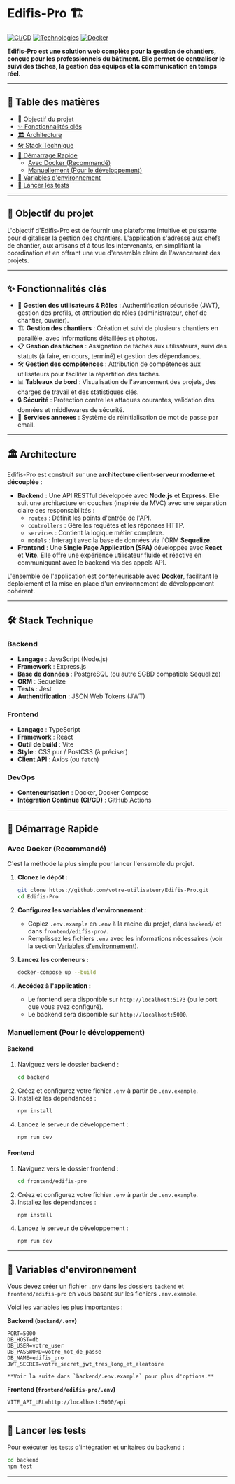 # Edifis-Pro 🏗️

[![CI/CD](https://img.shields.io/badge/CI%2FCD-GitHub%20Actions-blue?style=for-the-badge&logo=githubactions)](.github/workflows/ci-cd.yml)
[![Technologies](https://img.shields.io/badge/Stack-Node.js%20%26%20React-green?style=for-the-badge)]()
[![Docker](https://img.shields.io/badge/Docker-Ready-blue?style=for-the-badge&logo=docker)](docker-compose.yml)

**Edifis-Pro est une solution web complète pour la gestion de chantiers, conçue pour les professionnels du bâtiment. Elle permet de centraliser le suivi des tâches, la gestion des équipes et la communication en temps réel.**

---

## 📖 Table des matières

- [🎯 Objectif du projet](#-objectif-du-projet)
- [✨ Fonctionnalités clés](#-fonctionnalités-clés)
- [🏛️ Architecture](#️-architecture)
- [🛠️ Stack Technique](#️-stack-technique)
- [🚀 Démarrage Rapide](#-démarrage-rapide)
  - [Avec Docker (Recommandé)](#avec-docker-recommandé)
  - [Manuellement (Pour le développement)](#manuellement-pour-le-développement)
- [🔧 Variables d'environnement](#-variables-denvironnement)
- [🧪 Lancer les tests](#-lancer-les-tests)

---

## 🎯 Objectif du projet

L'objectif d'Edifis-Pro est de fournir une plateforme intuitive et puissante pour digitaliser la gestion des chantiers. L'application s'adresse aux chefs de chantier, aux artisans et à tous les intervenants, en simplifiant la coordination et en offrant une vue d'ensemble claire de l'avancement des projets.

---

## ✨ Fonctionnalités clés

- 👤 **Gestion des utilisateurs & Rôles** : Authentification sécurisée (JWT), gestion des profils, et attribution de rôles (administrateur, chef de chantier, ouvrier).
- 🏗️ **Gestion des chantiers** : Création et suivi de plusieurs chantiers en parallèle, avec informations détaillées et photos.
- 📋 **Gestion des tâches** : Assignation de tâches aux utilisateurs, suivi des statuts (à faire, en cours, terminé) et gestion des dépendances.
- 🛠️ **Gestion des compétences** : Attribution de compétences aux utilisateurs pour faciliter la répartition des tâches.
- 📊 **Tableaux de bord** : Visualisation de l'avancement des projets, des charges de travail et des statistiques clés.
- 🔒 **Sécurité** : Protection contre les attaques courantes, validation des données et middlewares de sécurité.
- 📧 **Services annexes** : Système de réinitialisation de mot de passe par email.

---

## 🏛️ Architecture

Edifis-Pro est construit sur une **architecture client-serveur moderne et découplée** :

- **Backend** : Une API RESTful développée avec **Node.js** et **Express**. Elle suit une architecture en couches (inspirée de MVC) avec une séparation claire des responsabilités :
  - `routes` : Définit les points d'entrée de l'API.
  - `controllers` : Gère les requêtes et les réponses HTTP.
  - `services` : Contient la logique métier complexe.
  - `models` : Interagit avec la base de données via l'ORM **Sequelize**.
- **Frontend** : Une **Single Page Application (SPA)** développée avec **React** et **Vite**. Elle offre une expérience utilisateur fluide et réactive en communiquant avec le backend via des appels API.

L'ensemble de l'application est conteneurisable avec **Docker**, facilitant le déploiement et la mise en place d'un environnement de développement cohérent.

---

## 🛠️ Stack Technique

### Backend

- **Langage** : JavaScript (Node.js)
- **Framework** : Express.js
- **Base de données** : PostgreSQL (ou autre SGBD compatible Sequelize)
- **ORM** : Sequelize
- **Tests** : Jest
- **Authentification** : JSON Web Tokens (JWT)

### Frontend

- **Langage** : TypeScript
- **Framework** : React
- **Outil de build** : Vite
- **Style** : CSS pur / PostCSS (à préciser)
- **Client API** : Axios (ou `fetch`)

### DevOps

- **Conteneurisation** : Docker, Docker Compose
- **Intégration Continue (CI/CD)** : GitHub Actions

---

## 🚀 Démarrage Rapide

### Avec Docker (Recommandé)

C'est la méthode la plus simple pour lancer l'ensemble du projet.

1.  **Clonez le dépôt :**

    ```bash
    git clone https://github.com/votre-utilisateur/Edifis-Pro.git
    cd Edifis-Pro
    ```

2.  **Configurez les variables d'environnement :**
    - Copiez `.env.example` en `.env` à la racine du projet, dans `backend/` et dans `frontend/edifis-pro/`.
    - Remplissez les fichiers `.env` avec les informations nécessaires (voir la section [Variables d'environnement](#-variables-denvironnement)).

3.  **Lancez les conteneurs :**

    ```bash
    docker-compose up --build
    ```

4.  **Accédez à l'application :**
    - Le frontend sera disponible sur `http://localhost:5173` (ou le port que vous avez configuré).
    - Le backend sera disponible sur `http://localhost:5000`.

### Manuellement (Pour le développement)

#### Backend

1.  Naviguez vers le dossier backend :
    ```bash
    cd backend
    ```
2.  Créez et configurez votre fichier `.env` à partir de `.env.example`.
3.  Installez les dépendances :
    ```bash
    npm install
    ```
4.  Lancez le serveur de développement :
    ```bash
    npm run dev
    ```

#### Frontend

1.  Naviguez vers le dossier frontend :
    ```bash
    cd frontend/edifis-pro
    ```
2.  Créez et configurez votre fichier `.env` à partir de `.env.example`.
3.  Installez les dépendances :
    ```bash
    npm install
    ```
4.  Lancez le serveur de développement :
    ```bash
    npm run dev
    ```

---

## 🔧 Variables d'environnement

Vous devez créer un fichier `.env` dans les dossiers `backend` et `frontend/edifis-pro` en vous basant sur les fichiers `.env.example`.

Voici les variables les plus importantes :

**Backend (`backend/.env`)**

```
PORT=5000
DB_HOST=db
DB_USER=votre_user
DB_PASSWORD=votre_mot_de_passe
DB_NAME=edifis_pro
JWT_SECRET=votre_secret_jwt_tres_long_et_aleatoire

**Voir la suite dans `backend/.env.example` pour plus d'options.**
```

**Frontend (`frontend/edifis-pro/.env`)**

```
VITE_API_URL=http://localhost:5000/api
```

---

## 🧪 Lancer les tests

Pour exécuter les tests d'intégration et unitaires du backend :

```bash
cd backend
npm test
```

---
